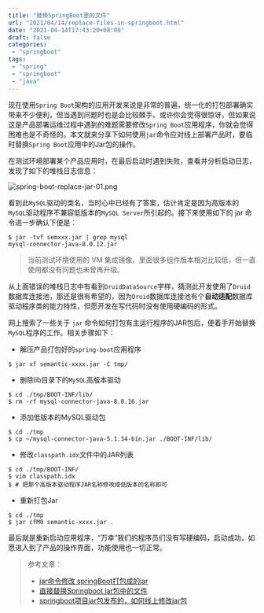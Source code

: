 ```yaml
---
title: "替换SpringBoot里的文件"
url: "2021/04/14/replace-files-in-springboot.html"
date: "2021-04-14T17:43:20+08:00"
draft: false
categories:
 - "springboot"
tags:
 - "spring"
 - "springboot"
 - "java"
---
```


现在使用`Spring Boot`架构的应用开发来说是非常的普遍，统一化的打包部署确实带来不少便利，但当遇到问题时也是会比较棘手。或许你会觉得很惊讶，但如果说这是产品部署运维过程中遇到的难题需要修改`Spring Boot`应用程序，你就会觉得困难也是不奇怪的。本文就来分享下如何使用`jar`命令应对线上部署产品时，要临时替换`Spring Boot`应用中的Jar包的操作。

<!--more-->

在测试环境部署某个产品应用时，在最后启动时遇到失败，查看并分析启动日志，发现了如下的堆栈日志信息：

![spring-boot-replace-jar-01.png](//lisenhui.gitee.io/imgs/blog/2021/04-14-spring-boot-replace-jar-01.png)

看到此`MySQL`驱动的类名，当时心中已经有了答案，估计肯定是因为高版本的`MySQL`驱动程序不兼容低版本的`MySQL Server`所引起的。接下来使用如下的 jar  命令进一步确认下便是：

```shell
$ jar -tvf semxxx.jar | grep mysql
mysql-connector-java-8.0.12.jar
```

>当前测试环境使用的 VM 集成镜像，里面很多组件版本相对比较低，但一直使用都没有问题也未曾再升级。

从上面错误的堆栈日志中有看到`DruidDataSource`字样，猜测此开发使用了`Druid`数据库连接池，那还是很有希望的，因为`Druid`数据库连接池有个**自动适配**数据库驱动程序类的能力特性，但愿开发在写代码时没有使用硬编码的形式。

网上搜索了一些关于 `jar` 命令如何打包有主运行程序的JAR包后，便着手开始替换`MySQL`程序的工作。相关步骤如下：

- 解压产品打包好的`spring-boot`应用程序

```shell
$ jar xf semantic-xxxx.jar -C tmp/
```

- 删除lib目录下的`MySQL`高版本驱动

```shell
$ cd ./tmp/BOOT-INF/lib/
$ rm -rf mysql-connector-java-8.0.16.jar
```

- 添加低版本的MySQL驱动包

```shell
$ cd ./tmp
$ cp ~/mysql-connector-java-5.1.34-bin.jar ./BOOT-INF/lib/
```

- 修改`classpath.idx`文件中的JAR列表

```shell
$ cd ./tmp/BOOT-INF/
$ vim classpath.idx
$ # 把那个高版本驱动程序JAR名称修改成低版本的名称即可
```

- 重新打包Jar

```shell
$ cd ./tmp
$ jar cfM0 semantic-xxxx.jar .
```

最后就是重新启动应用程序，“万幸”我们的程序员们没有写硬编码，启动成功，如愿进入到了产品的操作界面，功能使用也一切正常。

> 参考文章：
> - [jar命令修改 springBoot打包成的jar](https://blog.csdn.net/fouling/article/details/100539821)
> - [直接替换Springboot jar包中的文件](https://blog.csdn.net/weixin_43908525/article/details/108317009)
> - [springboot项目jar包发布的，如何线上修改jar包](https://blog.csdn.net/u010989776/article/details/107056527)


